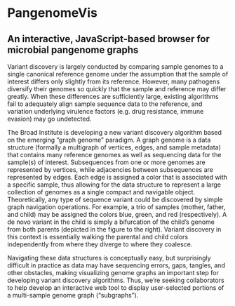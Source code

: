 # PangenomeVis
## An interactive, JavaScript-based browser for microbial pangenome graphs 

Variant discovery is largely conducted by comparing sample genomes to a single canonical reference genome under the assumption that the sample of interest differs only slightly from its reference.  However, many pathogens diversify their genomes so quickly that the sample and reference may differ greatly.  When these differences are sufficiently large, existing algorithms fail to adequately align sample sequence data to the reference, and variation underlying virulence factors (e.g. drug resistance, immune evasion) may go undetected.

The Broad Institute is developing a new variant discovery algorithm based on the emerging “graph genome” paradigm.  A graph genome is a data structure (formally a multigraph of vertices, edges, and sample metadata) that contains many reference genomes as well as sequencing data for the sample(s) of interest.  Subsequences from one or more genomes are represented by vertices, while adjacencies between subsequences are represented by edges.  Each edge is assigned a color that is associated with a specific sample, thus allowing for the data structure to represent a large collection of genomes as a single compact and navigable object.  Theoretically, any type of sequence variant could be discovered by simple graph navigation operations.  For example, a trio of samples (mother, father, and child) may be assigned the colors blue, green, and red (respectively).  A de novo variant in the child is simply a bifurcation of the child’s genome from both parents (depicted in the figure to the right).  Variant discovery in this context is essentially walking the parental and child colors independently from where they diverge to where they coalesce.

Navigating these data structures is conceptually easy, but surprisingly difficult in practice as data may have sequencing errors, gaps, tangles, and other obstacles, making visualizing genome graphs an important step for developing variant discovery algorithms. Thus, we’re seeking collaborators to help develop an interactive web tool to display user-selected portions of a multi-sample genome graph (“subgraphs”).
